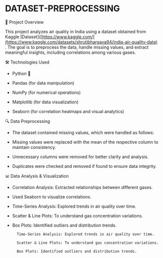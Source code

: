 # DATASET-PREPROCESSING
📖 Project Overview

This project analyzes air quality in India using a dataset obtained from Kaggle  [Dataset]([https://www.kaggle.com/](https://www.kaggle.com/datasets/shrutibhargava94/india-air-quality-data)
. The goal is to preprocess the data, handle missing values, and extract meaningful insights, including correlations among            various gases.

🛠️ Technologies Used

- Python 🐍

- Pandas (for data manipulation)
        
- NumPy (for numerical operations)
        
- Matplotlib (for data visualization)
        
- Seaborn (for correlation heatmaps and visual analytics)

🔍 Data Preprocessing

- The dataset contained missing values, which were handled as follows:
        
- Missing values were replaced with the mean of the respective column to maintain consistency.
        
- Unnecessary columns were removed for better clarity and analysis.
        
- Duplicates were checked and removed if found to ensure data integrity.

📊 Data Analysis & Visualization

- Correlation Analysis: Extracted relationships between different gases.
        
- Used Seaborn to visualize correlations.
        
- Time-Series Analysis: Explored trends in air quality over time.

- Scatter & Line Plots: To understand gas concentration variations.
        
- Box Plots: Identified outliers and distribution trends.
        
        Time-Series Analysis: Explored trends in air quality over time.
        
        Scatter & Line Plots: To understand gas concentration variations.
        
        Box Plots: Identified outliers and distribution trends.
